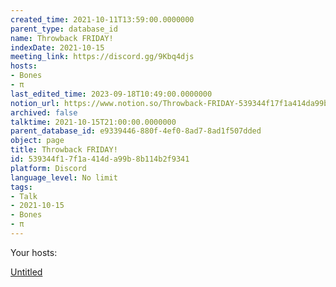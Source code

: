 ```yaml
---
created_time: 2021-10-11T13:59:00.0000000
parent_type: database_id
name: Throwback FRIDAY!
indexDate: 2021-10-15
meeting_link: https://discord.gg/9Kbq4djs
hosts:
- Bones
- π
last_edited_time: 2023-09-18T10:49:00.0000000
notion_url: https://www.notion.so/Throwback-FRIDAY-539344f17f1a414da99b8b114b2f9341
archived: false
talktime: 2021-10-15T21:00:00.0000000
parent_database_id: e9339446-880f-4ef0-8ad7-8ad1f507dded
object: page
title: Throwback FRIDAY!
id: 539344f1-7f1a-414d-a99b-8b114b2f9341
platform: Discord
language_level: No limit
tags:
- Talk
- 2021-10-15
- Bones
- π
---
```




Your hosts:

[Untitled](https://www.notion.so/482e61b02b9c4456b2b4fe86bb7544c6)   





